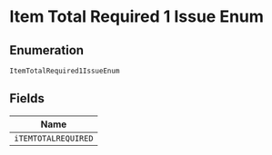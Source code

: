
# Item Total Required 1 Issue Enum

## Enumeration

`ItemTotalRequired1IssueEnum`

## Fields

| Name |
|  --- |
| `iTEMTOTALREQUIRED` |

